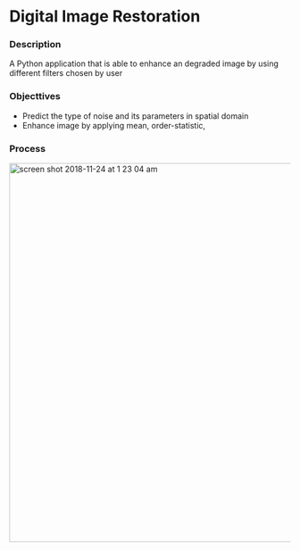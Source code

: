 # Digital Image Restoration
### Description
A Python application that is able to enhance an degraded image by using different filters chosen by user
### Objecttives
- Predict the type of noise and its parameters in spatial domain
- Enhance image by applying mean, order-statistic, 
### Process 
<img width="679" alt="screen shot 2018-11-24 at 1 23 04 am" src="https://user-images.githubusercontent.com/42792976/48965708-da7c4200-ef87-11e8-94e1-3525f9868542.png">